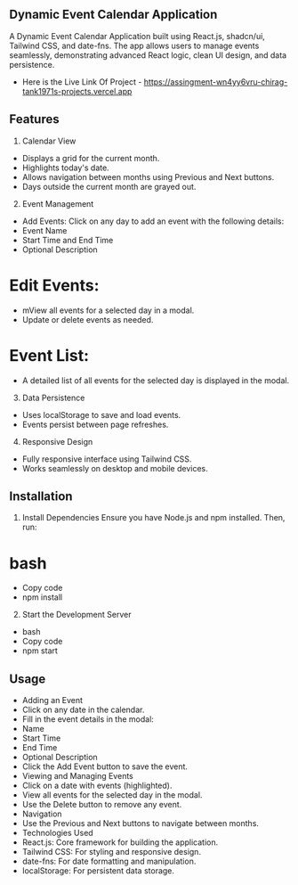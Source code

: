 ## Dynamic Event Calendar Application
A Dynamic Event Calendar Application built using React.js, shadcn/ui, Tailwind CSS, and date-fns. The app allows users to manage events seamlessly, demonstrating advanced React logic, clean UI design, and data persistence.

* Here is the Live Link Of Project - https://assingment-wn4yy6vru-chirag-tank1971s-projects.vercel.app

## Features
1. Calendar View
* Displays a grid for the current month.
* Highlights today's date.
* Allows navigation between months using Previous and Next buttons.
* Days outside the current month are grayed out.
2. Event Management
* Add Events: Click on any day to add an event with the following details:
* Event Name
* Start Time and End Time
* Optional Description
# Edit Events:
* mView all events for a selected day in a modal.
* Update or delete events as needed.
# Event List:
* A detailed list of all events for the selected day is displayed in the modal.
3. Data Persistence
* Uses localStorage to save and load events.
* Events persist between page refreshes.
4. Responsive Design
* Fully responsive interface using Tailwind CSS.
* Works seamlessly on desktop and mobile devices.
 
## Installation

1. Install Dependencies
Ensure you have Node.js and npm installed. Then, run:

# bash
* Copy code
* npm install

2. Start the Development Server
* bash
* Copy code
* npm start

## Usage
* Adding an Event
* Click on any date in the calendar.
* Fill in the event details in the modal:
* Name
* Start Time
* End Time
* Optional Description
* Click the Add Event button to save the event.
* Viewing and Managing Events
* Click on a date with events (highlighted).
* View all events for the selected day in the modal.
* Use the Delete button to remove any event.
* Navigation
* Use the Previous and Next buttons to navigate between months.
* Technologies Used
* React.js: Core framework for building the application.
* Tailwind CSS: For styling and responsive design.
* date-fns: For date formatting and manipulation.
* localStorage: For persistent data storage.